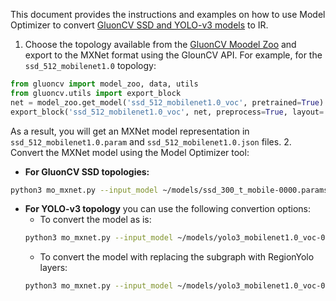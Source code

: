 This document provides the instructions and examples on how to use Model Optimizer to convert [GluonCV SSD and YOLO-v3 models](https://gluon-cv.mxnet.io/model_zoo/detection.html) to IR.

1. Choose the topology available from the [GluonCV Moodel Zoo](https://gluon-cv.mxnet.io/model_zoo/detection.html) and export to the MXNet format using the GlounCV API. For example, for the `ssd_512_mobilenet1.0` topology: 
```python
from gluoncv import model_zoo, data, utils
from gluoncv.utils import export_block
net = model_zoo.get_model('ssd_512_mobilenet1.0_voc', pretrained=True)
export_block('ssd_512_mobilenet1.0_voc', net, preprocess=True, layout='HWC')
```
As a result, you will get an MXNet model representation in `ssd_512_mobilenet1.0.param` and `ssd_512_mobilenet1.0.json` files. 
2. Convert the MXNet model using the Model Optimizer tool:
* **For GluonCV SSD topologies:**
```sh
python3 mo_mxnet.py --input_model ~/models/ssd_300_t_mobile-0000.params --enable_ssd_gluoncv --input_shape [1,480,640,3] --input data
```
* **For YOLO-v3 topology** you can use the following convertion options:
   * To convert the model as is:
   ```sh
   python3 mo_mxnet.py --input_model ~/models/yolo3_mobilenet1.0_voc-0000.params  --input_shape [1,255,255,3]
   ```
   * To convert the model with replacing the subgraph with RegionYolo layers:
   ```sh
   python3 mo_mxnet.py --input_model ~/models/yolo3_mobilenet1.0_voc-0000.params  --input_shape [1,255,255,3] --transformations_config "mo/extensions/front/mxnet/yolo_v3_mobilenet1_voc.json"
   ```
